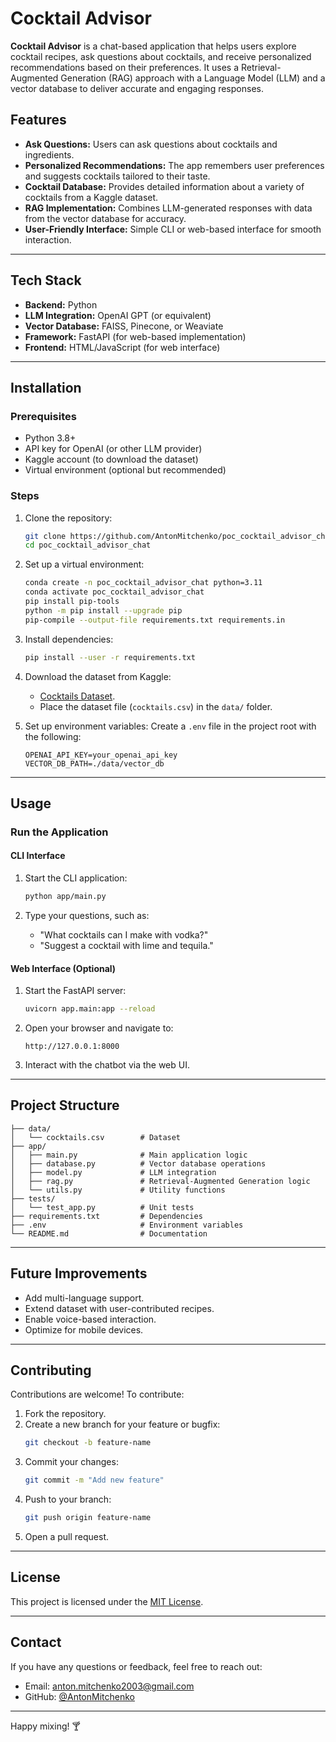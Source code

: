 # Cocktail Advisor

**Cocktail Advisor** is a chat-based application that helps users explore cocktail recipes, ask questions about cocktails, and receive personalized recommendations based on their preferences. It uses a Retrieval-Augmented Generation (RAG) approach with a Language Model (LLM) and a vector database to deliver accurate and engaging responses.

## Features

- **Ask Questions:** Users can ask questions about cocktails and ingredients.
- **Personalized Recommendations:** The app remembers user preferences and suggests cocktails tailored to their taste.
- **Cocktail Database:** Provides detailed information about a variety of cocktails from a Kaggle dataset.
- **RAG Implementation:** Combines LLM-generated responses with data from the vector database for accuracy.
- **User-Friendly Interface:** Simple CLI or web-based interface for smooth interaction.

---

## Tech Stack

- **Backend:** Python
- **LLM Integration:** OpenAI GPT (or equivalent)
- **Vector Database:** FAISS, Pinecone, or Weaviate
- **Framework:** FastAPI (for web-based implementation)
- **Frontend:** HTML/JavaScript (for web interface)

---

## Installation

### Prerequisites

- Python 3.8+
- API key for OpenAI (or other LLM provider)
- Kaggle account (to download the dataset)
- Virtual environment (optional but recommended)

### Steps

1. Clone the repository:
   ```bash
   git clone https://github.com/AntonMitchenko/poc_cocktail_advisor_chat.git
   cd poc_cocktail_advisor_chat
   ```

2. Set up a virtual environment:
   ```bash
   conda create -n poc_cocktail_advisor_chat python=3.11
   conda activate poc_cocktail_advisor_chat
   pip install pip-tools
   python -m pip install --upgrade pip
   pip-compile --output-file requirements.txt requirements.in
    ``` 

3. Install dependencies:
   ```bash
   pip install --user -r requirements.txt
   ```

4. Download the dataset from Kaggle:
   - [Cocktails Dataset](https://www.kaggle.com/datasets/aadyasingh55/cocktails?resource=download).
   - Place the dataset file (`cocktails.csv`) in the `data/` folder.

5. Set up environment variables:
   Create a `.env` file in the project root with the following:
   ```env
   OPENAI_API_KEY=your_openai_api_key
   VECTOR_DB_PATH=./data/vector_db
   ```

---

## Usage

### Run the Application

#### CLI Interface

1. Start the CLI application:
   ```bash
   python app/main.py
   ```

2. Type your questions, such as:
   - "What cocktails can I make with vodka?"
   - "Suggest a cocktail with lime and tequila."

#### Web Interface (Optional)

1. Start the FastAPI server:
   ```bash
   uvicorn app.main:app --reload
   ```

2. Open your browser and navigate to:
   ```
   http://127.0.0.1:8000
   ```

3. Interact with the chatbot via the web UI.

---

## Project Structure

```
├── data/
│   └── cocktails.csv        # Dataset
├── app/
│   ├── main.py              # Main application logic
│   ├── database.py          # Vector database operations
│   ├── model.py             # LLM integration
│   ├── rag.py               # Retrieval-Augmented Generation logic
│   └── utils.py             # Utility functions
├── tests/
│   └── test_app.py          # Unit tests
├── requirements.txt         # Dependencies
├── .env                     # Environment variables
└── README.md                # Documentation
```

---

## Future Improvements

- Add multi-language support.
- Extend dataset with user-contributed recipes.
- Enable voice-based interaction.
- Optimize for mobile devices.

---

## Contributing

Contributions are welcome! To contribute:

1. Fork the repository.
2. Create a new branch for your feature or bugfix:
   ```bash
   git checkout -b feature-name
   ```
3. Commit your changes:
   ```bash
   git commit -m "Add new feature"
   ```
4. Push to your branch:
   ```bash
   git push origin feature-name
   ```
5. Open a pull request.

---

## License

This project is licensed under the [MIT License](LICENSE).

---

## Contact

If you have any questions or feedback, feel free to reach out:
- Email: anton.mitchenko2003@gmail.com
- GitHub: [@AntonMitchenko](https://github.com/AntonMitchenko/poc_cocktail_advisor_chat)

---

Happy mixing! 🍸

